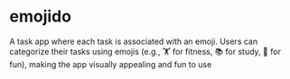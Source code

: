 # emojido
A task app where each task is associated with an emoji. Users can categorize their tasks using emojis (e.g., 🏋️ for fitness, 📚 for study, 🎉 for fun), making the app visually appealing and fun to use
